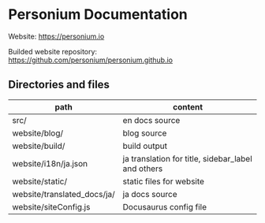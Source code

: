 # Personium Documentation

Website: https://personium.io

Builded website repository: https://github.com/personium/personium.github.io

## Directories and files

|path|content|
|----|-------|
|src/|en docs source|
|website/blog/|blog source|
|website/build/|build output|
|website/i18n/ja.json|ja translation for title, sidebar_label and others|
|website/static/|static files for website|
|website/translated_docs/ja/|ja docs source|
|website/siteConfig.js|Docusaurus config file|
